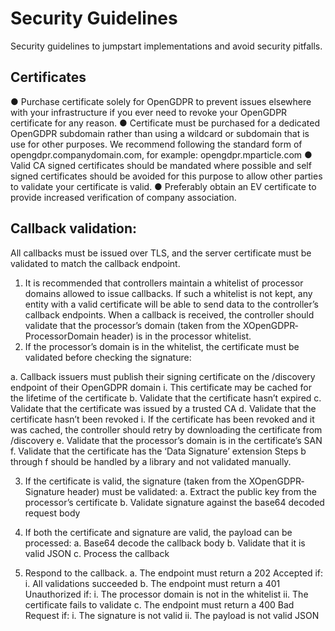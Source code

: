 # Security Guidelines
Security guidelines to jumpstart implementations and avoid security pitfalls.

## Certificates
● Purchase certificate solely for OpenGDPR to prevent issues elsewhere with your infrastructure if
you ever need to revoke your OpenGDPR certificate for any reason.
● Certificate must be purchased for a dedicated OpenGDPR subdomain rather than using a wildcard
or subdomain that is use for other purposes. We recommend following the standard form of
opengdpr.companydomain.com, for example: opengdpr.mparticle.com
● Valid CA signed certificates should be mandated where possible and self signed certificates should
be avoided for this purpose to allow other parties to validate your certificate is valid.
● Preferably obtain an EV certificate to provide increased verification of company association.

## Callback validation:
All callbacks must be issued over TLS, and the server certificate must be validated to match the callback
endpoint.
1. It is recommended that controllers maintain a whitelist of processor domains allowed to issue
callbacks. If such a whitelist is not kept, any entity with a valid certificate will be able to send data to
the controller’s callback endpoints. When a callback is received, the controller should validate that
the processor’s domain (taken from the X­OpenGDPR­Processor­Domain header) is in the
processor whitelist.
2. If the processor’s domain is in the whitelist, the certificate must be validated before checking the
signature:

  a. Callback issuers must publish their signing certificate on the /discovery endpoint of their OpenGDPR domain
    i. This certificate may be cached for the lifetime of the certificate
  b. Validate that the certificate hasn’t expired
  c. Validate that the certificate was issued by a trusted CA
  d. Validate that the certificate hasn’t been revoked
  i. If the certificate has been revoked and it was cached, the controller should retry by downloading the certificate from /discovery
  e. Validate that the processor’s domain is in the certificate’s SAN
  f. Validate that the certificate has the ‘Data Signature’ extension
Steps b through f should be handled by a library and not validated manually.

3. If the certificate is valid, the signature (taken from the X­OpenGDPR­Signature header) must be validated:
  a. Extract the public key from the processor’s certificate
  b. Validate signature against the base64 decoded request body

4. If both the certificate and signature are valid, the payload can be processed:
  a. Base64 decode the callback body
  b. Validate that it is valid JSON
  c. Process the callback

5. Respond to the callback.
  a. The endpoint must return a 202 Accepted if:
    i. All validations succeeded
  b. The endpoint must return a 401 Unauthorized if:
    i. The processor domain is not in the whitelist
    ii. The certificate fails to validate
  c. The endpoint must return a 400 Bad Request if:
    i. The signature is not valid
    ii. The payload is not valid JSON

